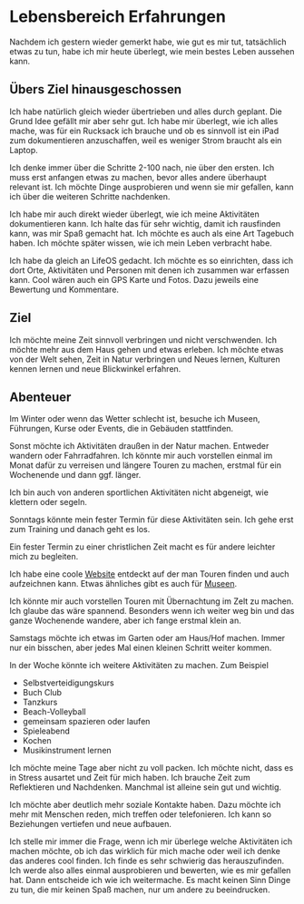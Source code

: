 # Lebensbereich Erfahrungen

Nachdem ich gestern wieder gemerkt habe, wie gut es mir tut, tatsächlich etwas zu tun, habe ich mir heute überlegt, wie mein bestes Leben aussehen kann.

## Übers Ziel hinausgeschossen

Ich habe natürlich gleich wieder übertrieben und alles durch geplant. Die Grund Idee gefällt mir aber sehr gut. Ich habe mir überlegt, wie ich alles mache, was für ein Rucksack ich brauche und ob es sinnvoll ist ein iPad zum dokumentieren anzuschaffen, weil es weniger Strom braucht als ein Laptop.

Ich denke immer über die Schritte 2-100 nach, nie über den ersten. Ich muss erst anfangen etwas zu machen, bevor alles andere überhaupt relevant ist. Ich möchte Dinge ausprobieren und wenn sie mir gefallen, kann ich über die weiteren Schritte nachdenken.

Ich habe mir auch direkt wieder überlegt, wie ich meine Aktivitäten dokumentieren kann. Ich halte das für sehr wichtig, damit ich rausfinden kann, was mir Spaß gemacht hat. Ich möchte es auch als eine Art Tagebuch haben. Ich möchte später wissen, wie ich mein Leben verbracht habe.

Ich habe da gleich an LifeOS gedacht. Ich möchte es so einrichten, dass ich dort Orte, Aktivitäten und Personen mit denen ich zusammen war erfassen kann. Cool wären auch ein GPS Karte und Fotos. Dazu jeweils eine Bewertung und Kommentare.

## Ziel

Ich möchte meine Zeit sinnvoll verbringen und nicht verschwenden. Ich möchte mehr aus dem Haus gehen und etwas erleben. Ich möchte etwas von der Welt sehen, Zeit in Natur verbringen und Neues lernen, Kulturen kennen lernen und neue Blickwinkel erfahren.

## Abenteuer

Im Winter oder wenn das Wetter schlecht ist, besuche ich Museen, Führungen, Kurse oder Events, die in Gebäuden stattfinden.

Sonst möchte ich Aktivitäten draußen in der Natur machen. Entweder wandern oder Fahrradfahren. Ich könnte mir auch vorstellen einmal im Monat dafür zu verreisen und längere Touren zu machen, erstmal für ein Wochenende und dann ggf. länger.

Ich bin auch von anderen sportlichen Aktivitäten nicht abgeneigt, wie klettern oder segeln.

Sonntags könnte mein fester Termin für diese Aktivitäten sein. Ich gehe erst zum Training und danach geht es los. 

Ein fester Termin zu einer christlichen Zeit macht es für andere leichter mich zu begleiten.

Ich habe eine coole [Website](https://www.komoot.de/) entdeckt auf der man Touren finden und auch aufzeichnen kann. Etwas ähnliches gibt es auch für [Museen](https://www.museum.de/museen).

Ich könnte mir auch vorstellen Touren mit Übernachtung im Zelt zu machen. Ich glaube das wäre spannend. Besonders wenn ich weiter weg bin und das ganze Wochenende wandere, aber ich fange erstmal klein an.

Samstags möchte ich etwas im Garten oder am Haus/Hof machen. Immer nur ein bisschen, aber jedes Mal einen kleinen Schritt weiter kommen.

In der Woche könnte ich weitere Aktivitäten zu machen. Zum Beispiel 

- Selbstverteidigungskurs
- Buch Club
- Tanzkurs
- Beach-Volleyball
- gemeinsam spazieren oder laufen
- Spieleabend
- Kochen
- Musikinstrument lernen

Ich möchte meine Tage aber nicht zu voll packen. Ich möchte nicht, dass es in Stress ausartet und Zeit für mich haben. Ich brauche Zeit zum Reflektieren und Nachdenken. Manchmal ist alleine sein gut und wichtig.

Ich möchte aber deutlich mehr soziale Kontakte haben. Dazu möchte ich mehr mit Menschen reden, mich treffen oder telefonieren. Ich kann so Beziehungen vertiefen und neue aufbauen.

Ich stelle mir immer die Frage, wenn ich mir überlege welche Aktivitäten ich machen möchte, ob ich das wirklich für mich mache oder weil ich denke das anderes cool finden. Ich finde es sehr schwierig das herauszufinden. Ich werde also alles einmal ausprobieren und bewerten, wie es mir gefallen hat. Dann entscheide ich wie ich weitermache. Es macht keinen Sinn Dinge zu tun, die mir keinen Spaß machen, nur um andere zu beeindrucken.